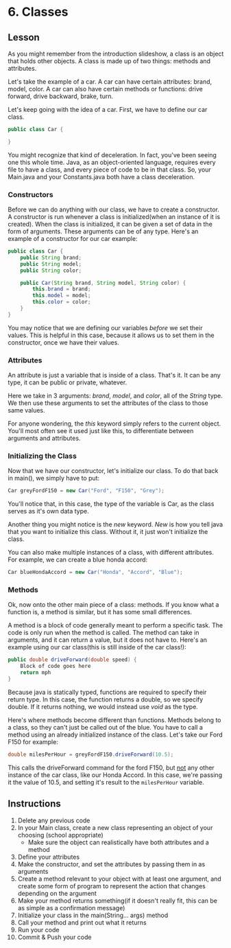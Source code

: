 # 6. Classes

## Lesson

As you might remember from the introduction slideshow, a class is an object that holds other objects. A class is made up of two things: methods and attributes. 

Let's take the example of a car. A car can have certain attributes: brand, model, color. A car can also have certain methods or functions: drive forward, drive backward, brake, turn. 

Let's keep going with the idea of a car. First, we have to define our car class. 
```java
public class Car {

}
```
You might recognize that kind of deceleration. In fact, you've been seeing one this whole time. Java, as an object-oriented language, requires every file to have a class, and every piece of code to be in that class. So, your Main.java and your Constants.java both have a class deceleration. 

### Constructors

Before we can do anything with our class, we have to create a constructor. A constructor is run whenever a class is initialized(when an instance of it is created). When the class is initialized, it can be given a set of data in the form of arguments. These arguments can be of any type.
Here's an example of a constructor for our car example:
```java
public class Car {
    public String brand;
    public String model;
    public String color;

    public Car(String brand, String model, String color) {
        this.brand = brand;
        this.model = model;
        this.color = color;
    }
}
```
You may notice that we are defining our variables *before* we set their values. This is helpful in this case, because it allows us to set them in the constructor, once we have their values.

### Attributes

An attribute is just a variable that is inside of a class. That's it. It can be any type, it can be public or private, whatever. 

Here we take in 3 arguments: *brand*, *model*, and *color*, all of the *String* type. We then use these arguments to set the attributes of the class to those same values. 

For anyone wondering, the *this* keyword simply refers to the current object. You'll most often see it used just like this, to differentiate between arguments and attributes. 

### Initializing the Class

Now that we have our constructor, let's initialize our class. To do that back in main(), we simply have to put:
```java
Car greyFordF150 = new Car("Ford", "F150", "Grey");
```
You'll notice that, in this case, the type of the variable is Car, as the class serves as it's own data type. 

Another thing you might notice is the *new* keyword. *New* is how you tell java that you want to initialize this class. Without it, it just won't initialize the class. 

You can also make multiple instances of a class, with different attributes. For example, we can create a blue honda accord:
```java
Car blueHondaAccord = new Car("Honda", "Accord", "Blue");
```

### Methods

Ok, now onto the other main piece of a class: methods. If you know what a function is, a method is similar, but it has some small differences.

A method is a block of code generally meant to perform a specific task. The code is only run when the method is called. The method can take in arguments, and it can return a value, but it does not have to. Here's an example using our car class(this is still inside of the car class!):
```java
public double driveForward(double speed) {
    Block of code goes here
    return mph
}
```
Because java is statically typed, functions are required to specify their return type. In this case, the function returns a double, so we specify double. If it returns nothing, we would instead use *void* as the type.

Here's where methods become different than functions. Methods belong to a class, so they can't just be called out of the blue. You have to call a method using an already initialized instance of the class. Let's take our Ford F150 for example:
```java
double milesPerHour = greyFordF150.driveForward(10.5);
```
This calls the driveForward command for the ford F150, but <u>not</u> any other instance of the car class, like our Honda Accord. In this case, we're passing it the value of 10.5, and setting it's result to the `milesPerHour` variable.

## Instructions

1. Delete any previous code
2. In your Main class, create a new class representing an object of your choosing (school appropriate)
   - Make sure the object can realistically have both attributes and a method
3. Define your attributes
4. Make the constructor, and set the attributes by passing them in as arguments
5. Create a method relevant to your object with at least one argument, and create some form of program to represent the action that changes depending on the argument
6. Make your method returns something(if it doesn't really fit, this can be as simple as a confirmation message)
7. Initialize your class in the main(String... args) method
8. Call your method and print out what it returns
9. Run your code
10. Commit & Push your code